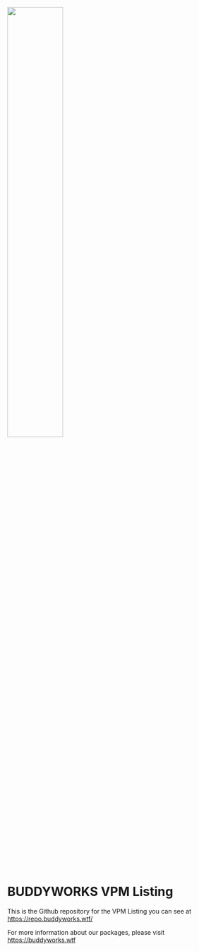 <a href="https://buddyworks.wtf"><img width=50% src="https://splash.buddyworks.wtf/tckAqsHD.png"></img></a>  
# BUDDYWORKS VPM Listing

This is the Github repository for the VPM Listing you can see at https://repo.buddyworks.wtf/

For more information about our packages, please visit https://buddyworks.wtf
